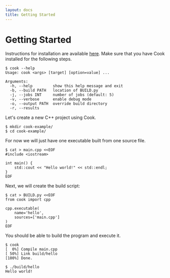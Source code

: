 ```yaml
---
layout: docs
title: Getting Started
---
```


# Getting Started

Instructions for installation are available [here](/installation/).
Make sure that you have Cook installed for the following steps.

```
$ cook --help
Usage: cook <args> [target] [option=value] ...

Arguments:
  -h, --help         show this help message and exit
  -b, --build PATH   location of BUILD.py
  -j, --jobs INT     number of jobs (default: 5)
  -v, --verbose      enable debug mode
  -o, --output PATH  override build directory
  -r, --results
```

Let's create a new C++ project using Cook.

```
$ mkdir cook-example/ 
$ cd cook-example/
```

For now we will just have one executable built from one source file.

```
$ cat > main.cpp <<EOF
#include <iostream>

int main() {
    std::cout << "Hello world!" << std::endl;
}
EOF
```

Next, we will create the build script:

```
$ cat > BUILD.py <<EOF
from cook import cpp

cpp.executable(
    name='hello',
    sources=['main.cpp']
)
EOF
```

You should be able to build the program and execute it.

```
$ cook
[  0%] Compile main.cpp
[ 50%] Link build/hello
[100%] Done.

$ ./build/hello
Hello world!
```
